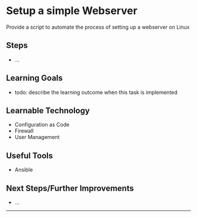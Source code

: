 # Setup a simple Webserver

Provide a script to automate the process of setting up a webserver on Linux

## Steps

- ...

## Learning Goals

- todo: describe the learning outcome when this task is implemented

## Learnable Technology

- Configuration as Code
- Firewall
- User Management

## Useful Tools

- Ansible

## Next Steps/Further Improvements

- ...
****